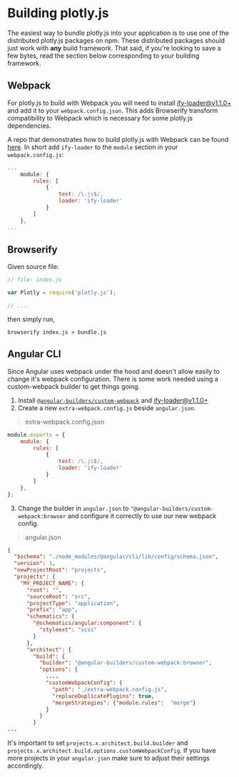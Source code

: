 # Building plotly.js

The easiest way to bundle plotly.js into your application is to use one of the distributed plotly.js packages on npm. These distributed packages should just work with **any** build framework. That said, if you're looking to save a few bytes, read the section below corresponding to your building framework.

## Webpack

For plotly.js to build with Webpack you will need to install [ify-loader@v1.1.0+](https://github.com/hughsk/ify-loader) and add it to your `webpack.config.json`. This adds Browserify transform compatibility to Webpack which is necessary for some plotly.js dependencies.

A repo that demonstrates how to build plotly.js with Webpack can be found [here](https://github.com/plotly/plotly-webpack). In short add `ify-loader` to the `module` section in your `webpack.config.js`:

```js
...
    module: {
        rules: [
            {
                test: /\.js$/,
                loader: 'ify-loader'
            }
        ]
    },
...
```

## Browserify

Given source file:

```js
// file: index.js

var Plotly = require('plotly.js');

// ....
```

then simply run,


```
browserify index.js > bundle.js
```

## Angular CLI

Since Angular uses webpack under the hood and doesn't allow easily to change it's webpack configuration. There is some work needed using a custom-webpack builder to get things going.

1. Install [`@angular-builders/custom-webpack`](https://www.npmjs.com/package/@angular-builders/custom-webpack) and [ify-loader@v1.1.0+](https://github.com/hughsk/ify-loader)
2. Create a new `extra-webpack.config.js` beside `angular.json`.

> extra-webpack.config.json
```javascript
module.exports = {
    module: {
        rules: [
            {
                test: /\.js$/,
                loader: 'ify-loader'
            }
        ]
    },
};
```

3. Change the builder in `angular.json` to `"@angular-builders/custom-webpack:browser` and configure it correctly to use our new webpack config.

> angular.json
```json
{
  "$schema": "./node_modules/@angular/cli/lib/config/schema.json",
  "version": 1,
  "newProjectRoot": "projects",
  "projects": {
    "MY_PROJECT_NAME": {
      "root": "",
      "sourceRoot": "src",
      "projectType": "application",
      "prefix": "app",
      "schematics": {
        "@schematics/angular:component": {
          "styleext": "scss"
        }
      },
      "architect": {
        "build": {
          "builder": "@angular-builders/custom-webpack:browser",
          "options": {
            ....
            "customWebpackConfig": {
              "path": "./extra-webpack.config.js",
              "replaceDuplicatePlugins": true,
              "mergeStrategies": {"module.rules":  "merge"}
            }         
          }
        }
...
```
It's important to set `projects.x.architect.build.builder` and `projects.x.architect.build.options.customWebpackConfig`.
If you have more projects in your `angular.json` make sure to adjust their settings accordingly.
